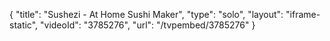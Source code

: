 {
    "title": "Sushezi - At Home Sushi Maker",
    "type": "solo",
    "layout": "iframe-static",
    "videoId": "3785276",
    "url": "\/tvpembed\/3785276"
}